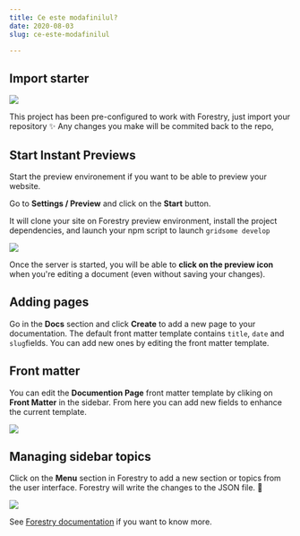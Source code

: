 ```yaml
---
title: Ce este modafinilul?
date: 2020-08-03
slug: ce-este-modafinilul

---
```

## Import starter

[![](https://assets.forestry.io/import-to-forestryK.svg)](https://app.forestry.io/quick-start?repo=samuelhorn/jamdocs&engine=other&preview=https://res.cloudinary.com/forestry-io/image/fetch/w_400,h_300,c_fill,f_jpg/https://forestry.io/img/starters/jamdocs.png "Import to Forestry")

This project has been pre-configured to work with Forestry, just import your repository ✨
Any changes you make will be commited back to the repo,

## Start Instant Previews

Start the preview environement if you want to be able to preview your website.

Go to **Settings / Preview** and click on the **Start** button.

It will clone your site on Forestry preview environment, install the project dependencies, and launch your npm script to launch `gridsome develop`

![](/forestry-instant-previews.png)

Once the server is started, you will be able to **click on the preview icon** when you're editing a document (even without saving your changes).

## Adding pages

Go in the **Docs** section and click **Create** to add a new page to your documentation. The default front matter template contains `title`, `date` and `slug`fields. You can add new ones by editing the front matter template.

## Front matter

You can edit the **Documention Page** front matter template by cliking on **Front Matter** in the sidebar. From here you can add new fields to enhance the current template.

![](/forestry-front-matter-template.png)

## Managing sidebar topics

Click on the **Menu** section in Forestry to add a new section or topics from the user interface. Forestry will write the changes to the JSON file. 🎉

![](/forestry-sidebar-settings.png)

See [Forestry documentation](https://forestry.io/docs) if you want to know more.
